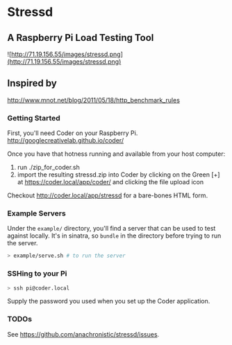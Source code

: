 # Stressd
## A Raspberry Pi Load Testing Tool

![http://71.19.156.55/images/stressd.png](http://71.19.156.55/images/stressd.png)

## Inspired by

http://www.mnot.net/blog/2011/05/18/http_benchmark_rules

### Getting Started

First, you'll need Coder on your Raspberry Pi. http://googlecreativelab.github.io/coder/ 

Once you have that hotness running and available from your host computer:

1. run ./zip_for_coder.sh
2. import the resulting stressd.zip into Coder by clicking on the Green [+] at https://coder.local/app/coder/ and clicking the file upload icon

Checkout http://coder.local/app/stressd for a bare-bones HTML form.

### Example Servers

Under the `example/` directory, you'll find a server that can be used to test against locally. It's in sinatra, so `bundle` in the directory before trying to run the server.

``` bash
> example/serve.sh # to run the server
```

### SSHing to your Pi

``` bash
> ssh pi@coder.local
```
Supply the password you used when you set up the Coder application.

### TODOs

See https://github.com/anachronistic/stressd/issues.
